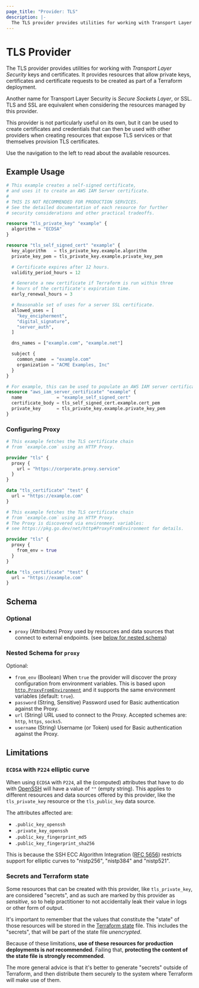 ```yaml
---
page_title: "Provider: TLS"
description: |-
  The TLS provider provides utilities for working with Transport Layer Security keys and certificates.
---
```


# TLS Provider

The TLS provider provides utilities for working with *Transport Layer Security*
keys and certificates. It provides resources that
allow private keys, certificates and certificate requests to be
created as part of a Terraform deployment.

Another name for Transport Layer Security is *Secure Sockets Layer*,
or SSL. TLS and SSL are equivalent when considering the resources
managed by this provider.

This provider is not particularly useful on its own, but it can be
used to create certificates and credentials that can then be used
with other providers when creating resources that expose TLS
services or that themselves provision TLS certificates.

Use the navigation to the left to read about the available resources.

## Example Usage

```terraform
# This example creates a self-signed certificate,
# and uses it to create an AWS IAM Server certificate.
#
# THIS IS NOT RECOMMENDED FOR PRODUCTION SERVICES.
# See the detailed documentation of each resource for further
# security considerations and other practical tradeoffs.

resource "tls_private_key" "example" {
  algorithm = "ECDSA"
}

resource "tls_self_signed_cert" "example" {
  key_algorithm   = tls_private_key.example.algorithm
  private_key_pem = tls_private_key.example.private_key_pem

  # Certificate expires after 12 hours.
  validity_period_hours = 12

  # Generate a new certificate if Terraform is run within three
  # hours of the certificate's expiration time.
  early_renewal_hours = 3

  # Reasonable set of uses for a server SSL certificate.
  allowed_uses = [
    "key_encipherment",
    "digital_signature",
    "server_auth",
  ]

  dns_names = ["example.com", "example.net"]

  subject {
    common_name  = "example.com"
    organization = "ACME Examples, Inc"
  }
}

# For example, this can be used to populate an AWS IAM server certificate.
resource "aws_iam_server_certificate" "example" {
  name             = "example_self_signed_cert"
  certificate_body = tls_self_signed_cert.example.cert_pem
  private_key      = tls_private_key.example.private_key_pem
}
```

### Configuring Proxy

```terraform
# This example fetches the TLS certificate chain
# from `example.com` using an HTTP Proxy.

provider "tls" {
  proxy {
    url = "https://corporate.proxy.service"
  }
}

data "tls_certificate" "test" {
  url = "https://example.com"
}
```

```terraform
# This example fetches the TLS certificate chain
# from `example.com` using an HTTP Proxy.
# The Proxy is discovered via environment variables:
# see https://pkg.go.dev/net/http#ProxyFromEnvironment for details.

provider "tls" {
  proxy {
    from_env = true
  }
}

data "tls_certificate" "test" {
  url = "https://example.com"
}
```

<!-- schema generated by tfplugindocs -->
## Schema

### Optional

- `proxy` (Attributes) Proxy used by resources and data sources that connect to external endpoints. (see [below for nested schema](#nestedatt--proxy))

<a id="nestedatt--proxy"></a>
### Nested Schema for `proxy`

Optional:

- `from_env` (Boolean) When `true` the provider will discover the proxy configuration from environment variables. This is based upon [`http.ProxyFromEnvironment`](https://pkg.go.dev/net/http#ProxyFromEnvironment) and it supports the same environment variables (default: `true`).
- `password` (String, Sensitive) Password used for Basic authentication against the Proxy.
- `url` (String) URL used to connect to the Proxy. Accepted schemes are: `http`, `https`, `socks5`.
- `username` (String) Username (or Token) used for Basic authentication against the Proxy.

## Limitations

### `ECDSA` with `P224` elliptic curve

When using `ECDSA` with `P224`, all the (computed) attributes
that have to do with [OpenSSH](https://www.openssh.com/) will have a value of `""` (empty string).
This applies to different resources and data sources offered by this provider,
like the `tls_private_key` resource or the `tls_public_key` data source.

The attributes affected are:

* `.public_key_openssh`
* `.private_key_openssh`
* `.public_key_fingerprint_md5`
* `.public_key_fingerprint_sha256`

This is because the SSH ECC Algorithm Integration ([RFC 5656](https://datatracker.ietf.org/doc/html/rfc5656))
restricts support for elliptic curves to "nistp256", "nistp384" and "nistp521".

### Secrets and Terraform state

Some resources that can be created with this provider, like `tls_private_key`, are
considered "secrets", and as such are marked by this provider as _sensitive_, so to
help practitioner to not accidentally leak their value in logs or other form of output.

It's important to remember that the values that constitute the "state" of those
resources will be stored in the [Terraform state](https://www.terraform.io/language/state) file.
This includes the "secrets", that will be part of the state file *unencrypted*.

Because of these limitations, **use of these resources for production deployments is _not_ recommended**.
Failing that, **protecting the content of the state file is strongly recommended**.

The more general advice is that it's better to generate "secrets" outside of Terraform,
and then distribute them securely to the system where Terraform will make use of them.
